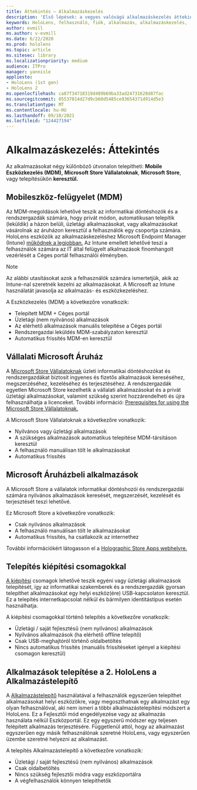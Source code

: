 ```yaml
---
title: Áttekintés – Alkalmazáskezelés
description: 'Első lépések: a vegyes valóságú alkalmazáskezelés áttekintése mobileszköz-felügyelet, Vállalati Microsoft Áruház és kiépítési csomagok használatával.'
keywords: HoloLens, felhasználó, fiók, alkalmazás, alkalmazáskezelés,
author: evmill
ms.author: v-evmill
ms.date: 6/22/2020
ms.prod: hololens
ms.topic: article
ms.sitesec: library
ms.localizationpriority: medium
audience: ITPro
manager: yannisle
appliesto:
- HoloLens (1st gen)
- HoloLens 2
ms.openlocfilehash: ca87f34718319d489b69ba33ad24731628d87fac
ms.sourcegitcommit: 05537014d27d9cb60d5485ce93654371d914d5e3
ms.translationtype: MT
ms.contentlocale: hu-HU
ms.lasthandoff: 09/10/2021
ms.locfileid: "124427194"
---
```

# <a name="app-management-overview"></a>Alkalmazáskezelés: Áttekintés

Az alkalmazásokat négy különböző útvonalon telepítheti: **Mobile Eszközkezelés (MDM),** **Microsoft Store Vállalatoknak**, **Microsoft Store**, vagy telepítésükön **keresztül.**

## <a name="mobile-device-management-mdm"></a>Mobileszköz-felügyelet (MDM)

Az MDM-megoldások lehetővé teszik az informatikai döntéshozók és a rendszergazdák számára, hogy privát módon, automatikusan telepítik (leküldik) a házon belüli, üzletági alkalmazásokat, vagy alkalmazásokat vásárolnak az áruházon keresztül a felhasználók egy csoportja számára. HoloLens eszközök az alkalmazáskezeléshez Microsoft Endpoint Manager (Intune) [működnek a legjobban.](app-deploy-intune.md) Az Intune emellett lehetővé teszi a felhasználók számára az IT által felügyelt alkalmazások finomhangolt vezérlését a Céges portál felhasználói élményben.

> [!NOTE]
> Az alábbi utasításokat azok a felhasználók számára ismertetjük, akik az Intune-nal szeretnék kezelni az alkalmazásokat. A Microsoft az Intune használatát javasolja az alkalmazás- és eszközkezeléshez.

A Eszközkezelés (MDM) a következőre vonatkozik:

* Telepített MDM + Céges portál
* Üzletági (nem nyilvános) alkalmazások
* Az elérhető alkalmazások manuális telepítése a Céges portál
* Rendszergazdai leküldés MDM-szabályzaton keresztül
* Automatikus frissítés MDM-en keresztül

## <a name="microsoft-store-for-business"></a>Vállalati Microsoft Áruház

A [Microsoft Store Vállalatoknak](app-deploy-store-business.md) üzleti informatikai döntéshozókat és rendszergazdákat biztosít ingyenes és fizetős alkalmazások kereséséhez, megszerzéséhez, kezeléséhez és terjesztéséhez. A rendszergazdák egyetlen Microsoft Store kezelhetik a vállalati alkalmazásokat és a privát üzletági alkalmazásokat, valamint szükség szerint hozzárendelheti és újra felhasználhatja a licenceket. További információ: [Prerequisites for using the Microsoft Store Vállalatoknak.](/microsoft-store/prerequisites-microsoft-store-for-business)

A Microsoft Store Vállalatoknak a következőre vonatkozik:

* Nyilvános vagy üzletági alkalmazások
* A szükséges alkalmazások automatikus telepítése MDM-társításon keresztül
* A felhasználó manuálisan tölt le alkalmazásokat
* Automatikus frissítés

## <a name="microsoft-store-apps"></a>Microsoft Áruházbeli alkalmazások

A Microsoft Store a vállalatok informatikai döntéshozói és rendszergazdái számára nyilvános alkalmazások keresését, megszerzését, kezelését és terjesztését teszi lehetővé.

Ez Microsoft Store a következőre vonatkozik:

* Csak nyilvános alkalmazások
* A felhasználó manuálisan tölt le alkalmazásokat
* Automatikus frissítés, ha csatlakozik az internethez

További információkért látogasson el a [Holographic Store Apps webhelyre.](/hololens/holographic-store-apps)

## <a name="install-via-provisioning-packages"></a>Telepítés kiépítési csomagokkal

[A kiépítési](app-deploy-provisioning-package.md) csomagok lehetővé teszik egyéni vagy üzletági alkalmazások telepítését, így az informatikai szakemberek és a rendszergazdák gyorsan telepíthet alkalmazásokat egy helyi eszköz(ére) USB-kapcsolaton keresztül. Ez a telepítés internetkapcsolat nélkül és bármilyen identitástípus esetén használhatja.

A kiépítési csomagokkal történő telepítés a következőre vonatkozik:

* Üzletági / saját fejlesztésű (nem nyilvános) alkalmazások
* Nyilvános alkalmazások (ha elérhető offline telepítő)
* Csak USB-meghajtóról történő oldalbetöltés
* Nincs automatikus frissítés (manuális frissítéseket igényel a kiépítési csomagon keresztül)

## <a name="install-apps-on-hololens-2-via-app-installer"></a>Alkalmazások telepítése a 2. HoloLens a Alkalmazástelepítő

A [Alkalmazástelepítő](app-deploy-app-installer.md) használatával a felhasználók egyszerűen telepíthet alkalmazásokat helyi eszközökre, vagy megoszthatnak egy alkalmazást egy olyan felhasználóval, aki nem ismeri a többi alkalmazástelepítési módszert a HoloLens. Ez a Fejlesztői mód engedélyezése vagy az alkalmazás használata nélkül Eszközportál. Ez egy egyszerű módszer egy teljesen felépített alkalmazás terjesztésére. Függetlenül attól, hogy az alkalmazást egyszerűen egy másik felhasználónak szeretné HoloLens, vagy egyszerűen üzembe szeretné helyezni az alkalmazást.

A telepítés Alkalmazástelepítő a következőre vonatkozik:

* Üzletági / saját fejlesztésű (nem nyilvános) alkalmazások
* Csak oldalbetöltés
* Nincs szükség fejlesztői módra vagy eszközportálra
* A végfelhasználók könnyen telepíthetők
